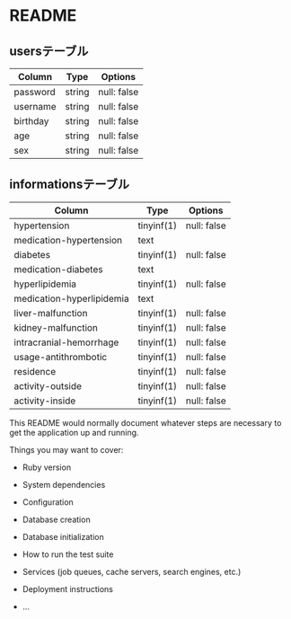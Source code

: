 # README
<!-- data registration機能
　　　user(id name password birthday age sex)
     informations(id) -->

## usersテーブル
<!-- userは1-1の関係をinformationと有している-->
|Column|Type|Options|
|------|----|-------|
|password|string|null: false|
|username|string|null: false|
|birthday|string|null: false|
|age|string|null: false|
|sex|string|null: false|

## informationsテーブル
<!-- informationは1-1の関係をuserと有している-->
|Column|Type|Options|
|------|----|-------|
|hypertension|tinyinf(1)|null: false|
|medication-hypertension|text||
|diabetes|tinyinf(1)|null: false|
|medication-diabetes|text||
|hyperlipidemia|tinyinf(1)|null: false|
|medication-hyperlipidemia|text||
|liver-malfunction|tinyinf(1)|null: false|
|kidney-malfunction|tinyinf(1)|null: false|
|intracranial-hemorrhage|tinyinf(1)|null: false|
|usage-antithrombotic|tinyinf(1)|null: false|
|residence|tinyinf(1)|null: false|
|activity-outside|tinyinf(1)|null: false|
|activity-inside|tinyinf(1)|null: false|


This README would normally document whatever steps are necessary to get the
application up and running.

Things you may want to cover:

* Ruby version

* System dependencies

* Configuration

* Database creation

* Database initialization

* How to run the test suite

* Services (job queues, cache servers, search engines, etc.)

* Deployment instructions

* ...
